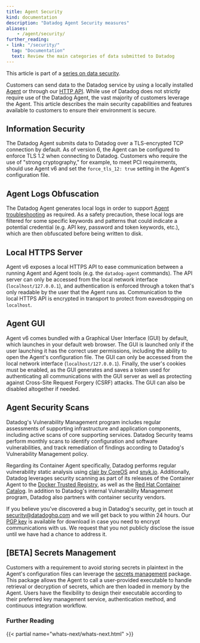 ```yaml
---
title: Agent Security
kind: documentation
description: "Datadog Agent Security measures"
aliases:
    - /agent/security/
further_reading:
- link: "/security/"
  tag: "Documentation"
  text: Review the main categories of data submitted to Datadog
---
```


This article is part of a [series on data security][0].

Customers can send data to the Datadog service by using a locally installed [Agent][1] or through our [HTTP API][2]. While use of Datadog does not strictly require use of the Datadog Agent, the vast majority of customers leverage the Agent. This article describes the main security capabilities and features available to customers to ensure their environment is secure.

## Information Security

The Datadog Agent submits data to Datadog over a TLS-encrypted TCP connection by default. As of version 6, the Agent can be configured to enforce TLS 1.2 when connecting to Datadog. Customers who require the use of "strong cryptography," for example, to meet PCI requirements, should use Agent v6 and set the `force_tls_12: true` setting in the Agent's configuration file.

## Agent Logs Obfuscation

The Datadog Agent generates local logs in order to support [Agent troubleshooting][3] as required. As a safety precaution, these local logs are filtered for some specific keywords and patterns that could indicate a potential credential (e.g. API key, password and token keywords, etc.), which are then obfuscated before being written to disk.

## Local HTTPS Server

Agent v6 exposes a local HTTPS API to ease communication between a running Agent and Agent tools (e.g. the `datadog-agent` commands). The API server can only be accessed from the local network interface (`localhost/127.0.0.1`), and authentication is enforced through a token that's only readable by the user that the Agent runs as. Communication to the local HTTPS API is encrypted in transport to protect from eavesdropping on `localhost`.

## Agent GUI

Agent v6 comes bundled with a Graphical User Interface (GUI) by default, which launches in your default web browser. The GUI is launched only if the user launching it has the correct user permissions, including the ability to open the Agent's configuration file. The GUI can only be accessed from the local network interface (`localhost/127.0.0.1`). Finally, the user's cookies must be enabled, as the GUI generates and saves a token used for authenticating all communications with the GUI server as well as protecting against Cross-Site Request Forgery (CSRF) attacks. The GUI can also be disabled altogether if needed.

## Agent Security Scans

Datadog's Vulnerability Management program includes regular assessments of supporting infrastructure and application components, including active scans of core supporting services. Datadog Security teams perform monthly scans to identify configuration and software vulnerabilities, and track remediation of findings according to Datadog's Vulnerability Management policy.

Regarding its Container Agent specifically, Datadog performs regular vulnerability static analysis using [clair by CoreOS][4] and [snyk.io][5]. Additionally, Datadog leverages security scanning as part of its releases of the Container Agent to the [Docker Trusted Registry][6], as well as the [Red Hat Container Catalog][7]. In addition to Datadog's internal Vulnerability Management program, Datadog also partners with container security vendors.

If you believe you've discovered a bug in Datadog's security, get in touch at [security@datadoghq.com][8] and we will get back to you within 24 hours. Our [PGP key][9] is available for download in case you need to encrypt communications with us. We request that you not publicly disclose the issue until we have had a chance to address it.

## [BETA] Secrets Management

Customers with a requirement to avoid storing secrets in plaintext in the Agent's configuration files can leverage the [secrets management][10] package. This package allows the Agent to call a user-provided executable to handle retrieval or decryption of secrets, which are then loaded in memory by the Agent. Users have the flexibility to design their executable according to their preferred key management service, authentication method, and continuous integration workflow.

### Further Reading

{{< partial name="whats-next/whats-next.html" >}}

[0]: /security/
[1]: /agent/
[2]: /api/
[3]: /agent/troubleshooting/
[4]: https://coreos.com/clair/
[5]: https://snyk.io/
[6]: https://docs.docker.com/v17.09/datacenter/dtr/2.4/guides/
[7]: https://access.redhat.com/containers/
[8]: mailto:security@datadoghq.com
[9]: https://www.datadoghq.com/8869756E.asc.txt
[10]: https://github.com/DataDog/datadog-agent/blob/master/docs/agent/secrets.md
